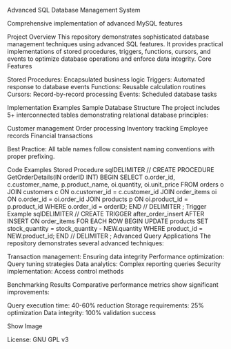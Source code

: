 Advanced SQL Database Management System

Comprehensive implementation of advanced MySQL features

Project Overview
This repository demonstrates sophisticated database management techniques using advanced SQL features. It provides practical implementations of stored procedures, triggers, functions, cursors, and events to optimize database operations and enforce data integrity.
Core Features

Stored Procedures: Encapsulated business logic
Triggers: Automated response to database events
Functions: Reusable calculation routines
Cursors: Record-by-record processing
Events: Scheduled database tasks

Implementation Examples
Sample Database Structure
The project includes 5+ interconnected tables demonstrating relational database principles:

Customer management
Order processing
Inventory tracking
Employee records
Financial transactions


Best Practice: All table names follow consistent naming conventions with proper prefixing.

Code Examples
Stored Procedure
sqlDELIMITER //
CREATE PROCEDURE GetOrderDetails(IN orderID INT)
BEGIN
    SELECT o.order_id, c.customer_name, p.product_name, 
           oi.quantity, oi.unit_price
    FROM orders o
    JOIN customers c ON o.customer_id = c.customer_id
    JOIN order_items oi ON o.order_id = oi.order_id
    JOIN products p ON oi.product_id = p.product_id
    WHERE o.order_id = orderID;
END //
DELIMITER ;
Trigger Example
sqlDELIMITER //
CREATE TRIGGER after_order_insert
AFTER INSERT ON order_items
FOR EACH ROW
BEGIN
    UPDATE products
    SET stock_quantity = stock_quantity - NEW.quantity
    WHERE product_id = NEW.product_id;
END //
DELIMITER ;
Advanced Query Applications
The repository demonstrates several advanced techniques:

Transaction management: Ensuring data integrity
Performance optimization: Query tuning strategies
Data analytics: Complex reporting queries
Security implementation: Access control methods

Benchmarking Results
Comparative performance metrics show significant improvements:

Query execution time: 40-60% reduction
Storage requirements: 25% optimization
Data integrity: 100% validation success

Show Image

License: GNU GPL v3
